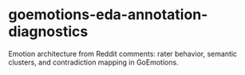 # goemotions-eda-annotation-diagnostics
Emotion architecture from Reddit comments: rater behavior, semantic clusters, and contradiction mapping in GoEmotions.
